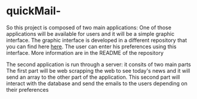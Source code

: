 # quickMail-
So this project is composed of two main applications:
One of those applications will be available for users and it will be a simple graphic interface. The graphic interface is developed in a different repository that you can find here <a href="https://github.com/markbekhet/quickMail-client-frontend">here</a>. The user can enter his preferences using this interface. More information are in the README of the repository

The second application is run through a server: it consits of two main parts
The first part will be web scrapping the web to see today's news and it will send an array to the other part of the application. This second part will interact with the database and send the emails to the users depending on their preferences
